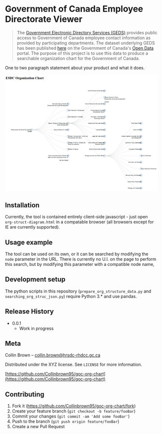 # Government of Canada Employee Directorate Viewer
> The [Government Electronic Directory Services (GEDS)](http://gcdirectory-gcannuaire.ssc-spc.gc.ca/en/GCD/?pgid=009) provides public access to Government of Canada employee contact information as provided by participating departments. The dataset underlying GEDS has been published [here](https://open.canada.ca/data/en/dataset/8ec4a9df-b76b-4a67-8f93-cdbc2e040098) on the Government of Canada's [Open Data](https://open.canada.ca/en/open-data) portal. The purpose of this project is to use this data to produce a searchable organization chart for the Government of Canada. 


One to two paragraph statement about your product and what it does.

![](esdc-org-chart.PNG)

## Installation

Currently, the tool is contained entirely client-side javascript - just open `org-struct-diagram.html` in a compatable browser (all browsers except for IE are currently supported). 

## Usage example

The tool can be used on its own, or it can be searched by modifying the `node` parameter in the URL. There is currently no U.I. on the page to perform this search, but by modifying this parameter with a compatible node name, 

## Development setup

The python scripts in this repository (`prepare_org_structure_data.py` and `searching_org_struc_json.py`) require Python 3.* and use pandas.

## Release History

* 0.0.1
    * Work in progress

## Meta

Collin Brown – collin.brown@hrsdc-rhdcc.gc.ca

Distributed under the XYZ license. See ``LICENSE`` for more information.

[https://github.com/Collinbrown95/goc-org-chart](https://github.com/Collinbrown95/goc-org-chart)

## Contributing

1. Fork it (<https://github.com/Collinbrown95/goc-org-chart/fork>)
2. Create your feature branch (`git checkout -b feature/fooBar`)
3. Commit your changes (`git commit -am 'Add some fooBar'`)
4. Push to the branch (`git push origin feature/fooBar`)
5. Create a new Pull Request
